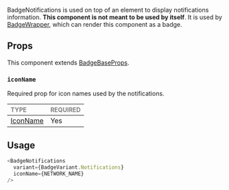 BadgeNotifications is used on top of an element to display notifications information. **This component is not meant to be used by itself**. It is used by [BadgeWrapper](../BadgeWrapper/BadgeWrapper.tsx), which can render this component as a badge.

## Props

This component extends [BadgeBaseProps](../../foundation/BadgeBase/BadgeBase.types.ts).

### `iconName`

Required prop for icon names used by the notifications.

| <span style="color:gray;font-size:14px">TYPE</span>  | <span style="color:gray;font-size:14px">REQUIRED</span> |
| :--------------------------------------------------- | :------------------------------------------------------ |
| [IconName](../../../../Icons/Icon/Icon.types.ts#L50) | Yes                                                     |

## Usage

```javascript
<BadgeNotifications
  variant={BadgeVariant.Notifications}
  iconName={NETWORK_NAME}
/>
```

